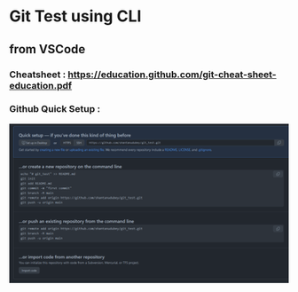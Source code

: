 # Git Test using CLI
## from VSCode

### Cheatsheet : https://education.github.com/git-cheat-sheet-education.pdf

### Github Quick Setup : 
![Alt text](image.png)
